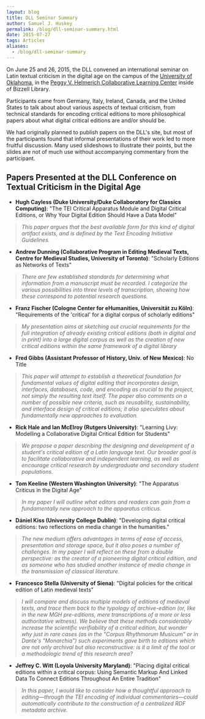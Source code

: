```yaml
---
layout: blog
title: DLL Seminar Summary
author: Samuel J. Huskey
permalink: /blog/dll-seminar-summary.html
date: 2015-07-27
tags: Articles
aliases:
  - /blog/dll-seminar-summary
---
```


On June 25 and 26, 2015, the DLL convened an international seminar on Latin textual criticism in the digital age on the campus of the [University of Oklahoma](http://www.ou.edu), in the [Peggy V. Helmerich Collaborative Learning Center](http://libraries.ou.edu/locations/?id=43) inside of Bizzell Library.

Participants came from Germany, Italy, Ireland, Canada, and the United States to talk about about various aspects of textual criticism, from technical standards for encoding critical editions to more philosophical papers about what digital critical editions are and/or should be.

We had originally planned to publish papers on the DLL's site, but most of the participants found that informal presentations of their work led to more fruitful discussion. Many used slideshows to illustrate their points, but the slides are not of much use without accompanying commentary from the participant.

## Papers Presented at the DLL Conference on Textual Criticism in the Digital Age

- **Hugh Cayless (Duke University/Duke Collaboratory for Classics Computing)**: "The TEI Critical Apparatus Module and Digital Critical Editions, or Why Your Digital Edition Should Have a Data Model"

> _This paper argues that the best available form for this kind of digital artifact exists, and is defined by the Text Encoding Initiative Guidelines._

- **Andrew Dunning (Collaborative Program in Editing Medieval Texts, Centre for Medieval Studies, University of Toronto)**: "Scholarly Editions as Networks of Texts"

> _There are few established standards for determining what information from a manuscript must be recorded. I categorize the various possibilities into three levels of transcription, showing how these correspond to potential research questions._

- **Franz Fischer (Cologne Center for eHumanities, Universität zu Köln)**: "Requirements of the 'critical' for a digital corpus of scholarly editions"

> _My presentation aims at sketching out crucial requirements for the full integration of already existing critical editions (both in digital and in print) into a large digital corpus as well as the creation of new critical editions within the same framework of a digital library_

- **Fred Gibbs (Assistant Professor of History, Univ. of New Mexico)**: No Title

> _This paper will attempt to establish a theoretical foundation for fundamental values of digital editing that incorporates design, interfaces, databases, code, and encoding as crucial to the project, not simply the resulting text itself. The paper also comments on a number of possible new criteria, such as reusability, sustainability, and interface design of critical editions; it also speculates about fundamentally new approaches to evaluation._

- **Rick Hale and Ian McElroy (Rutgers University)**: "Learning Livy: Modelling a Collaborative Digital Critical Edition for Students"

> _We propose a paper describing the designing and development of a student's critical edition of a Latin language text_. _Our broader goal is to facilitate collaborative and independent learning, as well as encourage critical research by undergraduate and secondary student populations._

- **Tom Keeline (Western Washington University)**: "The Apparatus Criticus in the Digital Age"

> _In my paper I will outline what editors and readers can gain from a fundamentally new approach to the apparatus criticus._

- **Dániel Kiss (University College Dublin)**: "Developing digital critical editions: two reflections on media change
  in the humanities."

> _The new medium offers advantages in terms of ease of access, presentation and storage space, but it also poses a number of challenges. In my paper I will reflect on these from a double perspective: as the creator of a pioneering digital critical edition, and as someone who has studied another instance of media change in the transmission of classical literature._

- **Francesco Stella (University of Siena)**: "Digital policies for the critical edition of Latin medieval texts"

> _I will compare and discuss multiple models of editions of medieval texts, and trace them back to the typology of archive-edition (or, like in the new MGH pre-editions, mere transcriptions of a more or less authoritative witness). We believe that these methods considerably increase the scientific verifiability of a critical edition, but wonder why just in rare cases (as in the \"Corpus Rhythmorum Musicum\" or in Dante\'s \"Monarchia\") such experiments gave birth to editions which are not only archival but also reconstructive: is it a limit of the tool or a methodologic trend of this research area?_

- **Jeffrey C. Witt (Loyola University Maryland)**: "Placing digital critical editions within a critical corpus: Using
  Semantic Markup And Linked Data To Connect Editions Throughout An Entire Tradition"

> _In this paper, I would like to consider how a thoughtful approach to editing—through the TEI encoding of individual commentaries—could automatically contribute to the construction of a centralized RDF metadata archive._

